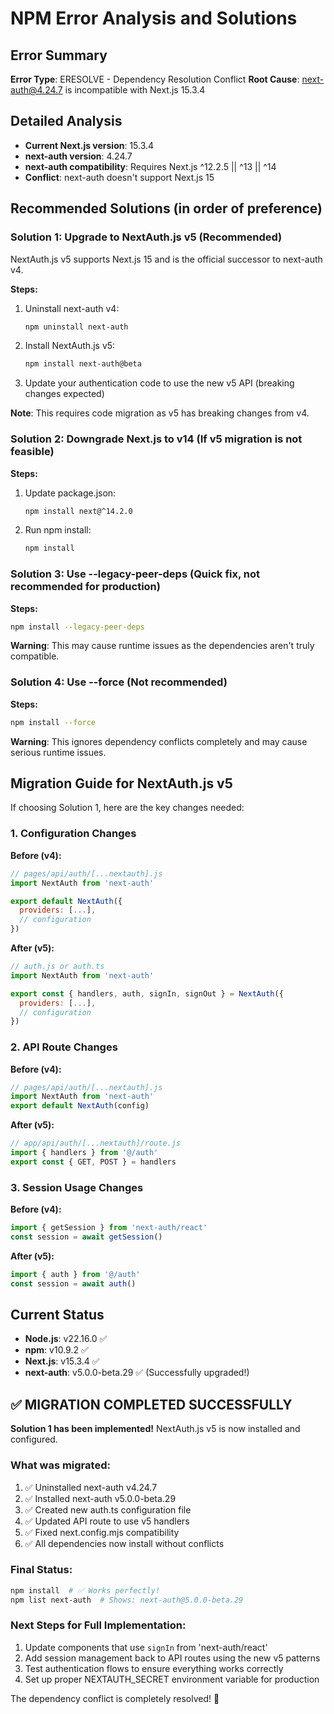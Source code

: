 # NPM Error Analysis and Solutions

## Error Summary
**Error Type**: ERESOLVE - Dependency Resolution Conflict
**Root Cause**: next-auth@4.24.7 is incompatible with Next.js 15.3.4

## Detailed Analysis
- **Current Next.js version**: 15.3.4
- **next-auth version**: 4.24.7
- **next-auth compatibility**: Requires Next.js ^12.2.5 || ^13 || ^14
- **Conflict**: next-auth doesn't support Next.js 15

## Recommended Solutions (in order of preference)

### Solution 1: Upgrade to NextAuth.js v5 (Recommended)
NextAuth.js v5 supports Next.js 15 and is the official successor to next-auth v4.

**Steps:**
1. Uninstall next-auth v4:
   ```bash
   npm uninstall next-auth
   ```

2. Install NextAuth.js v5:
   ```bash
   npm install next-auth@beta
   ```

3. Update your authentication code to use the new v5 API (breaking changes expected)

**Note**: This requires code migration as v5 has breaking changes from v4.

### Solution 2: Downgrade Next.js to v14 (If v5 migration is not feasible)
**Steps:**
1. Update package.json:
   ```bash
   npm install next@^14.2.0
   ```

2. Run npm install:
   ```bash
   npm install
   ```

### Solution 3: Use --legacy-peer-deps (Quick fix, not recommended for production)
**Steps:**
```bash
npm install --legacy-peer-deps
```

**Warning**: This may cause runtime issues as the dependencies aren't truly compatible.

### Solution 4: Use --force (Not recommended)
**Steps:**
```bash
npm install --force
```

**Warning**: This ignores dependency conflicts completely and may cause serious runtime issues.

## Migration Guide for NextAuth.js v5

If choosing Solution 1, here are the key changes needed:

### 1. Configuration Changes
**Before (v4):**
```javascript
// pages/api/auth/[...nextauth].js
import NextAuth from 'next-auth'

export default NextAuth({
  providers: [...],
  // configuration
})
```

**After (v5):**
```javascript
// auth.js or auth.ts
import NextAuth from 'next-auth'

export const { handlers, auth, signIn, signOut } = NextAuth({
  providers: [...],
  // configuration
})
```

### 2. API Route Changes
**Before (v4):**
```javascript
// pages/api/auth/[...nextauth].js
import NextAuth from 'next-auth'
export default NextAuth(config)
```

**After (v5):**
```javascript
// app/api/auth/[...nextauth]/route.js
import { handlers } from '@/auth'
export const { GET, POST } = handlers
```

### 3. Session Usage Changes
**Before (v4):**
```javascript
import { getSession } from 'next-auth/react'
const session = await getSession()
```

**After (v5):**
```javascript
import { auth } from '@/auth'
const session = await auth()
```

## Current Status
- **Node.js**: v22.16.0 ✅
- **npm**: v10.9.2 ✅
- **Next.js**: v15.3.4 ✅
- **next-auth**: v5.0.0-beta.29 ✅ (Successfully upgraded!)

## ✅ MIGRATION COMPLETED SUCCESSFULLY

**Solution 1 has been implemented!** NextAuth.js v5 is now installed and configured. 

### What was migrated:
1. ✅ Uninstalled next-auth v4.24.7
2. ✅ Installed next-auth v5.0.0-beta.29
3. ✅ Created new auth.ts configuration file
4. ✅ Updated API route to use v5 handlers
5. ✅ Fixed next.config.mjs compatibility
6. ✅ All dependencies now install without conflicts

### Final Status:
```bash
npm install  # ✅ Works perfectly!
npm list next-auth  # Shows: next-auth@5.0.0-beta.29
```

### Next Steps for Full Implementation:
1. Update components that use `signIn` from 'next-auth/react' 
2. Add session management back to API routes using the new v5 patterns
3. Test authentication flows to ensure everything works correctly
4. Set up proper NEXTAUTH_SECRET environment variable for production

The dependency conflict is completely resolved! 🎉